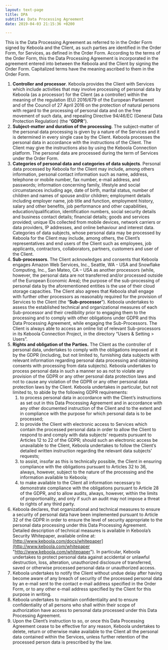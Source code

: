 ```yaml
---
layout: text-page
title: DPA
subtitle: Data Processing Agreement
date: 2019-04-03 21:15:36 +0200

---
```

This is the Data Processing Agreement as referred to in the Order Form signed by Keboola and the Client, as such parties are identified in the Order Form, for Services, as defined in the Order Form. According to the terms of the Order Form, this the Data Processing Agreement is incorporated in the agreement entered into between the Keboola and the Client by signing the Order Form. Capitalized terms have the meaning ascribed to them in the Order Form.

1. **Controller and processor**. Keboola provides the Client with Services which include activities that may involve processing of personal data by Keboola (as a processor) for the Client (as a controller) within the meaning of the regulation (EU) 2016/679 of the European Parliament and of the Council of 27 April 2016 on the protection of natural persons with regard to the processing of personal data and on the free movement of such data, and repealing Directive 94/46/EC (General Data Protection Regulation) (the “**GDPR**”).
2. **Subject-matter and duration of the processing**. The subject-matter of the personal data processing is given by a nature of the Services and it is determined in every single case by the Client. Keboola processes the personal data in accordance with the instructions of the Client. The Client may give the instructions also by using the Keboola Connection platform. The personal data are processed during the term of Services under the Order Form.
3. **Categories of personal data and categories of data subjects**. Personal data processed by Keboola for the Client may include, among others information, personal contact information such as name, address, telephone or mobile number, fax number, e-mail address, and passwords; information concerning family, lifestyle and social circumstances including age, date of birth, marital status, number of children and names of spouse and/or children; employment details including employer name, job title and function, employment history, salary and other benefits, job performance and other capabilities, education/qualification, identification numbers, social security details and business contact details; financial details; goods and services provided; unique IDs collected from mobile devices, network carriers or data providers, IP addresses, and online behaviour and interest data. Categories of data subjects, whose personal data may be processed by Keboola for the Client may include, among others, the Client’s representatives and end users of the Client such as employees, job applicants, contractors, collaborators, partners, customers and user of the Client.
4. **Sub-processors**. The Client acknowledges and consents that Keboola engages Amazon Web Services, Inc., Seattle, WA - USA and Snowflake Computing, Inc., San Mateo, CA – USA as another processors (while, however, the personal data are not transferred and/or processed outside of the European Economic Area); the purpose of the sub-processing of personal data by the aforementioned entities is the use of their cloud storage capacities. The Client also agrees that Keboola shall engage with further other processors as reasonably required for the provision of Services to the Client (the “**Sub-processor**”). Keboola undertakes to assess the established technical and organizational measures of each Sub-processor and their credibility prior to engaging them to the processing and to comply with other obligations under GDPR and this Data Processing Agreement, while engaging the Sub-Processors. The Client is always able to access an online list of relevant Sub-processors in its Keboola Connection Project, in the directory “Users & Setting > Users”.
5. **Rights and obligation of the Parties.** The Client as the controller of personal data, undertakes to comply with the obligations imposed at it by the GDPR (including, but not limited to, furnishing data subjects with relevant information regarding personal data processing and obtaining consents with processing from data subjects). Keboola undertakes to process personal data in such a manner so as not to violate any provision of the GDPR or any other personal data protection laws and not to cause any violation of the GDPR or any other personal data protection laws by the Client. Keboola undertakes in particular, but not limited to, to abide by the following GDPR requirements:
   1. to process personal data in accordance with the Client’s instructions as set out in this Data Processing Agreement and in accordance with any other documented instruction of the Client and to the extent and in compliance with the purpose for which personal data is to be processed;
   2. to provide the Client with electronic access to Services which contain the processed personal data in order to allow the Client to respond to and comply with data subjects’ requests pursuant to Articles 12 to 22 of the GDPR; should such an electronic access be unavailable to the Client, Keboola undertakes to follow the Client’s detailed written instruction regarding the relevant data subjects’ requests;
   3. to assist, insofar as this is technically possible, the Client in ensuring compliance with the obligations pursuant to Articles 32 to 36, always, however, subject to the nature of the processing and the information available to Keboola;
   4. to make available to the Client all information necessary to demonstrate compliance with the obligations pursuant to Article 28 of the GDPR, and to allow audits, always, however, within the limits of proportionality, and only if such an audit may not impose a threat to rights of any third party.
6. Keboola declares, that organizational and technical measures to ensure a security of personal data have been implemented pursuant to Article 32 of the GDPR in order to ensure the level of security appropriate to the personal data processing under this Data Processing Agreement. Detailed description of technical measures is available in Keboola’s Security Whitepaper, available online at: [http://www.keboola.com/docs/whitepaper](http://www.keboola.com/whitepaper "http://www.keboola.com/whitepaper"). In particular, Keboola undertakes to protect personal data against accidental or unlawful destruction, loss, alteration, unauthorized disclosure of transferred, saved or otherwise processed personal data or unauthorized access.
7. Keboola undertakes to notify the Client without undue delay after having become aware of any breach of security of the processed personal data by an e-mail sent to the contact e-mail address specified in the Order Form, or to any other e-mail address specified by the Client for this purpose in writing.
8. Keboola undertakes to maintain confidentiality and to ensure confidentiality of all persons who shall within their scope of authorization have access to personal data processed under this Data Processing Agreement.
9. Upon the Client’s instruction to so, or once this Data Processing Agreement cease to be effective for any reason, Keboola undertakes to delete, return or otherwise make available to the Client all the personal data contained within the Services, unless further retention of the processed person data is prescribed by the law.